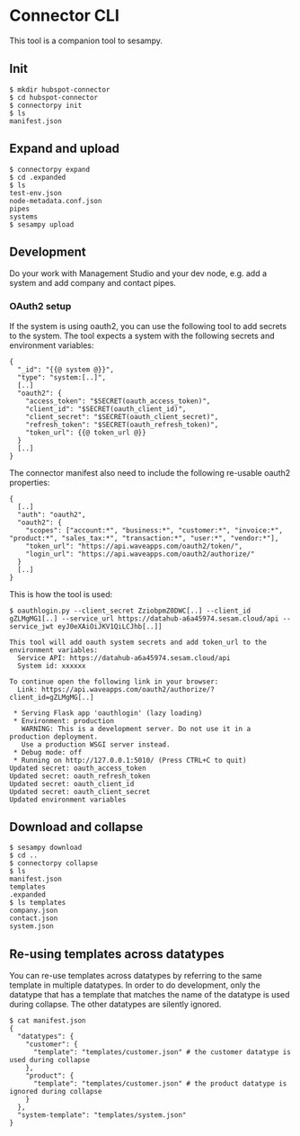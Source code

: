 # Connector CLI

This tool is a companion tool to sesampy.

## Init
```commandline
$ mkdir hubspot-connector
$ cd hubspot-connector
$ connectorpy init
$ ls
manifest.json
```

## Expand and upload
```commandline
$ connectorpy expand
$ cd .expanded
$ ls
test-env.json
node-metadata.conf.json
pipes
systems
$ sesampy upload
```

## Development
Do your work with Management Studio and your dev node, e.g. add a system and add company and contact pipes.


### OAuth2 setup
If the system is using oauth2, you can use the following tool to add secrets to the system. The tool expects a system with the following secrets and environment variables:
```
{
  "_id": "{{@ system @}}",
  "type": "system:[..]",
  [..]
  "oauth2": {
    "access_token": "$SECRET(oauth_access_token)",
    "client_id": "$SECRET(oauth_client_id)",
    "client_secret": "$SECRET(oauth_client_secret)",
    "refresh_token": "$SECRET(oauth_refresh_token)",
    "token_url": {{@ token_url @}}
  }
  [..]
}
```
The connector manifest also need to include the following re-usable oauth2 properties:
```
{
  [..]
  "auth": "oauth2",
  "oauth2": {
    "scopes": ["account:*", "business:*", "customer:*", "invoice:*", "product:*", "sales_tax:*", "transaction:*", "user:*", "vendor:*"],
    "token_url": "https://api.waveapps.com/oauth2/token/",
    "login_url": "https://api.waveapps.com/oauth2/authorize/"
  }
  [..]
}
```
This is how the tool is used:
```commandline
$ oauthlogin.py --client_secret ZziobpmZ0DWC[..] --client_id gZLMgMG1[..] --service_url https://datahub-a6a45974.sesam.cloud/api --service_jwt eyJ0eXAiOiJKV1QiLCJhb[..]]

This tool will add oauth system secrets and add token_url to the environment variables:
  Service API: https://datahub-a6a45974.sesam.cloud/api
  System id: xxxxxx

To continue open the following link in your browser:
  Link: https://api.waveapps.com/oauth2/authorize/?client_id=gZLMgMG[..]

 * Serving Flask app 'oauthlogin' (lazy loading)
 * Environment: production
   WARNING: This is a development server. Do not use it in a production deployment.
   Use a production WSGI server instead.
 * Debug mode: off
 * Running on http://127.0.0.1:5010/ (Press CTRL+C to quit)
Updated secret: oauth_access_token
Updated secret: oauth_refresh_token
Updated secret: oauth_client_id
Updated secret: oauth_client_secret
Updated environment variables
```

## Download and collapse
```commandline
$ sesampy download
$ cd ..
$ connectorpy collapse
$ ls
manifest.json
templates
.expanded
$ ls templates
company.json
contact.json
system.json
```

## Re-using templates across datatypes
You can re-use templates across datatypes by referring to the same template in multiple datatypes. In order to do development, only the datatype that has a template that matches the name of the datatype is used during collapse. The other datatypes are silently ignored.

```commandline
$ cat manifest.json 
{
  "datatypes": {
    "customer": {
      "template": "templates/customer.json" # the customer datatype is used during collapse
    },
    "product": {
      "template": "templates/customer.json" # the product datatype is ignored during collapse
    }
  },
  "system-template": "templates/system.json"
}
```